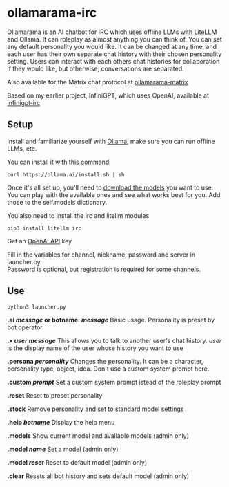 # ollamarama-irc
Ollamarama is an AI chatbot for IRC which uses offline LLMs with LiteLLM and Ollama.  It can roleplay as almost anything you can think of.  You can set any default personality you would like.  It can be changed at any time, and each user has their own separate chat history with their chosen personality setting.  Users can interact with each others chat histories for collaboration if they would like, but otherwise, conversations are separated.

Also available for the Matrix chat protocol at [ollamarama-matrix](https://github.com/h1ddenpr0cess20/ollamarama-matrix/)

Based on my earlier project, InfiniGPT, which uses OpenAI, available at [infinigpt-irc](https://github.com/h1ddenpr0cess20/infinigpt-irc)

## Setup
Install and familiarize yourself with [Ollama](https://ollama.ai/), make sure you can run offline LLMs, etc.

You can install it with this command:
```
curl https://ollama.ai/install.sh | sh
```

Once it's all set up, you'll need to [download the models](https://ollama.ai/library) you want to use.  You can play with the available ones and see what works best for you.  Add those to the self.models dictionary.


You also need to install the irc and litellm modules

```
pip3 install litellm irc
```
Get an [OpenAI API](https://platform.openai.com/signup) key 

Fill in the variables for channel, nickname, password and server in launcher.py.  
Password is optional, but registration is required for some channels.

## Use

```
python3 launcher.py
```

**.ai _message_ or botname: _message_**
    Basic usage.
    Personality is preset by bot operator.
    
**.x _user message_**
    This allows you to talk to another user's chat history.
    _user_ is the display name of the user whose history you want to use
     
**.persona _personality_**
    Changes the personality.  It can be a character, personality type, object, idea.
    Don't use a custom system prompt here.

**.custom _prompt_**
    Set a custom system prompt istead of the roleplay prompt
        
**.reset**
    Reset to preset personality
    
**.stock**
    Remove personality and set to standard model settings

**.help _botname_**
    Display the help menu

**.models**
    Show current model and available models (admin only)

**.model _name_**
    Set a model (admin only)

**.model _reset_**
    Reset to default model (admin only)

**.clear**
    Resets all bot history and sets default model (admin only)